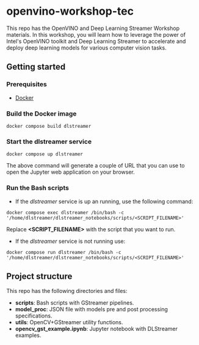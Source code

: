 # openvino-workshop-tec
This repo has the OpenVINO and Deep Learning Streamer Workshop materials. In this workshop, you will learn how to leverage the power of Intel's OpenVINO toolkit and Deep Learning Streamer to accelerate and deploy deep learning models for various computer vision tasks.

## Getting started

### Prerequisites
* [Docker](https://docs.docker.com/engine/install/ubuntu/)

### Build the Docker image
```shell
docker compose build dlstreamer
```

### Start the dlstreamer service
```shell
docker compose up dlstreamer
```

The above command will generate a couple of URL that you can use to open the Jupyter web application on your browser.

### Run the Bash scripts
* If the _dlstreamer_ service is up an running, use the following command:
```shell
docker compose exec dlstreamer /bin/bash -c '/home/dlstreamer/dlstreamer_notebooks/scripts/<SCRIPT_FILENAME>'
```

Replace **<SCRIPT_FILENAME>** with the script that you want to run.

* If the _dlstreamer_ service is not running use:
```shell
docker compose run dlstreamer /bin/bash -c '/home/dlstreamer/dlstreamer_notebooks/scripts/<SCRIPT_FILENAME>'
```

## Project structure
This repo has the following directories and files:
* **scripts**: Bash scripts with GStreamer pipelines.
* **model_proc**: JSON file with models pre and post processing specifications.
* **utils**: OpenCV+GStreamer utility functions.
* **opencv_gst_example.ipynb**: Jupyter notebook with DLStreamer examples.
